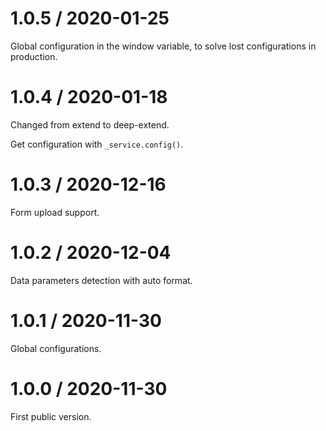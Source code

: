 # 1.0.5 / 2020-01-25

Global configuration in the window variable, to solve lost configurations in production.

# 1.0.4 / 2020-01-18

Changed from extend to deep-extend.

Get configuration with `_service.config()`.

# 1.0.3 / 2020-12-16

Form upload support.

# 1.0.2 / 2020-12-04

Data parameters detection with auto format.

# 1.0.1 / 2020-11-30

Global configurations.

# 1.0.0 / 2020-11-30

First public version.


